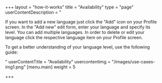 +++
layout = "how-it-works"
title = "Availability"
type = "page"
userContentDescription = "<p>If you want to add a new language just click the \"Add\" icon on your Profile screen. In the \"Add new\" edit form, enter your language and specify its level. You can add multiple languages. In order to delete or edit your language click the respective language item on your Profile screen.</p><p>To get a better understanding of your language level, use the following guide:</p>"
userContentTitle = "Availability"
usercontentimg = "/images/use-cases-img1.png"
[menu.main]
weight = 5

+++
